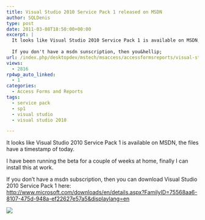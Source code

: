 ```yaml
---
title: Visual Studio 2010 Service Pack 1 released on MSDN
author: SQLDenis
type: post
date: 2011-03-08T18:50:00+00:00
excerpt: |
  It looks like Visual Studio 2010 Service Pack 1 is available on MSDN, the files have a timestamp of today. I have been running the beta for a couple of weeks at home, finally I can install this at work.
  
  If you don't have a msdn sunscription, then you&hellip;
url: /index.php/desktopdev/mstech/msaccess/accessformsreports/visual-studio-2010-service-pack/
views:
  - 2816
rp4wp_auto_linked:
  - 1
categories:
  - Access Forms and Reports
tags:
  - service pack
  - sp1
  - visual studio
  - visual studio 2010

---
```

It looks like Visual Studio 2010 Service Pack 1 is available on MSDN, the files have a timestamp of today.

I have been running the beta for a couple of weeks at home, finally I can install this at work.

If you don&#8217;t have a msdn subscription, then you can download Visual Studio 2010 Service Pack 1 here: http://www.microsoft.com/downloads/en/details.aspx?FamilyID=75568aa6-8107-475d-948a-ef22627e57a5&displaylang=en

![][1]

 [1]: /wp-content/uploads/blogs/DesktopDev/VS%20sp1.PNG ""